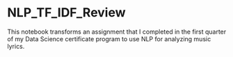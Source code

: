 # NLP_TF_IDF_Review
This notebook transforms an assignment that I completed in the first quarter of my Data Science certificate program to use NLP for analyzing music lyrics.
